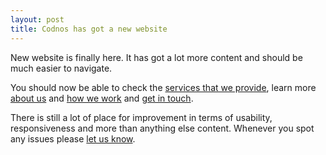 ```yaml
---
layout: post
title: Codnos has got a new website
---
```

New website is finally here. It has got a lot more content and should be much easier to navigate.

You should now be able to check the <a href="/services/">services that we provide</a>,
learn more <a href="/about/">about us</a> and <a href="/how_we_work/">how we work</a>
and <a href="/contact/">get in touch</a>.

There is still a lot of place for improvement in terms of usability, responsiveness and more than anything else content.
Whenever you spot any issues please <a href="/contact/">let us know</a>.
